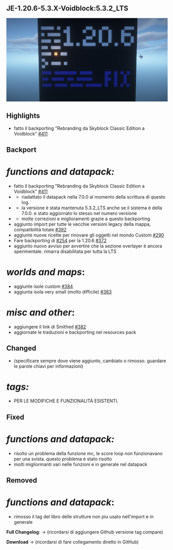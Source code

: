 ## JE-1.20.6-5.3.X-Voidblock:5.3.2_LTS

![Aggiornamento di Manutenzione](images/posts/Voidblock/LTS_latest.png)

## Highlights

- fatto il backporting "Rebranding da Skyblock Classic Edition a Voidblock" [#411](https://github.com/Loweredgames/Voidblock/pull/411)

## Backport

# _functions and datapack:_

- fatto il backporting "Rebranding da Skyblock Classic Edition a Voidblock" [#411](https://github.com/Loweredgames/Voidblock/pull/411)
- - riadattato il datapack nella 7.0.0 al momento della scrittura di questo log. 
- - la versione è stata mantenuta 5.3.2_LTS anche se il sistema è della 7.0.0. e stato aggiornato lo stesso nel numero versione
- - molte correzioni e miglioramenti grazie a questo backporting
- aggiunto import per tutte le vecchie versioni legacy della mappa, compatibilità totale [#392](https://github.com/Loweredgames/Voidblock/issues/392)
- aggiunte nuove ricette per rinovare gli oggetti nel mondo Custom [#290](https://github.com/Loweredgames/Voidblock/pull/290)
- Fare backporting di [#254](https://github.com/Loweredgames/Voidblock/issues/254) per la 1.20.6 [#372](https://github.com/Loweredgames/Voidblock/issues/372)
- aggiunto nuovo avviso per avvertire che la sezione overlayer è ancora sperimentale. rimarra disabilitata per tutta la LTS

# _worlds and maps_:

- aggiunte isole custom [#384](https://github.com/Loweredgames/Voidblock/pull/384)
- aggiunta isola very small (molto difficile) [#383](https://github.com/Loweredgames/Voidblock/issues/383)

# _misc and other_:

- aggiungere il link di Smithed [#382](https://github.com/Loweredgames/Voidblock/issues/382)
- aggiornate le traduzioni e backporting nel resources pack

## Changed

- (specificare sempre dove viene aggiunto, cambiato o rimosso. guardare le parole chiavi per informazioni)
# _tags:_

- PER LE MODIFICHE E FUNZIONALITÀ ESISTENTI.

## Fixed

# _functions and datapack:_

- risolto un problema della funzione mc, le score loop non funzionavano per una svista. questo problema è stato risolto
- molti migliormanti vari nelle funzioni e in generale nel datapack

## Removed

# _functions and datapack_:

- rimosso il tag del libro delle strutture non piu usato nell'import e in generale

**Full Changelog**: -> (ricordarsi di aggiungere Github versione tag compare)

**Download** -> (ricordarsi di fare collegamento diretto in GitHub)